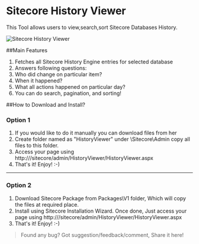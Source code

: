 Sitecore History Viewer
=============

This Tool allows users to view,search,sort Sitecore Databases History.

![Sitecore History Viewer](https://sitecorebasics.files.wordpress.com/2014/09/history-viewer-first-cut.gif)

##Main Features

1. Fetches all Sitecore History Engine entries for selected database
2. Answers following questions:
 1. Who did change on particular item?
 2. When it happened?
 3. What all actions happened on particular day?
3. You can do search, pagination, and sorting!

##How to Download and Install?

### Option 1
1. If you would like to do it manually you can download files from her
2. Create folder named as "HistoryViewer" under <WEBROOT>\Sitecore\Admin copy all files to this folder.
3. Access your page using  http://<YOURHOSTNAME>/sitecore/admin/HistoryViewer/HistoryViewer.aspx
4. That's it! Enjoy! :-)

***

### Option 2
1. Download Sitecore Package from Packages\V1 folder, Which will copy the files at required place.
2. Install using Sitecore Installation Wizard. Once done, Just access your page using  http://<YOURHOSTNAME>/sitecore/admin/HistoryViewer/HistoryViewer.aspx
3. That's it! Enjoy! :-)


>Found any bug? Got suggestion/feedback/comment, Share it here!
